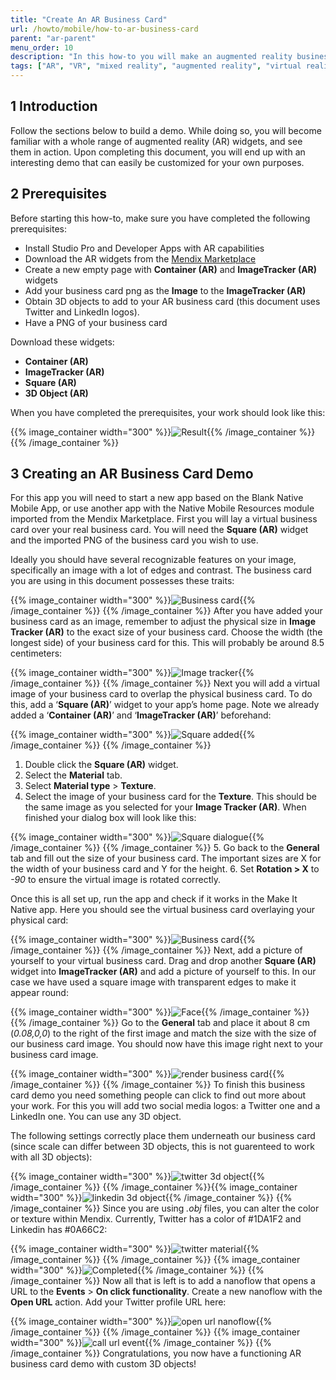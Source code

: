 ```yaml
---
title: "Create An AR Business Card"
url: /howto/mobile/how-to-ar-business-card
parent: "ar-parent"
menu_order: 10
description: "In this how-to you will make an augmented reality business card app."
tags: ["AR", "VR", "mixed reality", "augmented reality", "virtual reality"]
---
```


## 1 Introduction

Follow the sections below to build a demo. While doing so, you will become familiar with a whole range of augmented reality (AR) widgets, and see them in action. Upon completing this document, you will end up with an interesting demo that can easily be customized for your own purposes. 

## 2 Prerequisites

Before starting this how-to, make sure you have completed the following prerequisites:

* Install Studio Pro and Developer Apps with AR capabilities
* Download the AR widgets from the [Mendix Marketplace](https://marketplace.mendix.com/link/component/117209)
* Create a new empty page with **Container (AR)** and **ImageTracker (AR)** widgets
* Add your business card png as the **Image** to the **ImageTracker (AR)**
* Obtain 3D objects to add to your AR business card (this document uses Twitter and LinkedIn logos).
* Have a PNG of your business card

Download these widgets:

* **Container (AR)**
* **ImageTracker (AR)**
* **Square (AR)**
* **3D Object (AR)**

When you have completed the prerequisites, your work should look like this:

{{% image_container width="300" %}}![Result](/attachments/howto/mobile/native-mobile/ar-parent/how-to-ar-business-card/BusinessCardRender.png){{% /image_container %}}
{{% /image_container %}}
## 3 Creating an AR Business Card Demo

For this app you will need to start a new app based on the Blank Native Mobile App, or use another app with the Native Mobile Resources module imported from the Mendix Marketplace. First you will lay a virtual business card over your real business card. You will need the **Square (AR)** widget and the imported PNG of the business card you wish to use.

Ideally you should have several recognizable features on your image, specifically an image with a lot of edges and contrast. The business card you are using in this document possesses these traits:

{{% image_container width="300" %}}![Business card](/attachments/howto/mobile/native-mobile/ar-parent/how-to-ar-business-card/BusinessCard.png){{% /image_container %}}
{{% /image_container %}}
After you have added your business card as an image, remember to adjust the physical size in **Image Tracker (AR)** to the exact size of your business card. Choose the width (the longest side) of your business card for this. This will probably be around 8.5 centimeters:

{{% image_container width="300" %}}![Image tracker](/attachments/howto/mobile/native-mobile/ar-parent/how-to-ar-business-card/imagetracker-dialogue.png){{% /image_container %}}
{{% /image_container %}}
Next you will add a virtual image of your business card to overlap the physical business card. To do this, add a
‘**Square (AR)**’ widget to your app’s home page. Note we already added a ‘**Container (AR)**’ and ‘**ImageTracker
(AR)**’ beforehand:

{{% image_container width="300" %}}![Square added](/attachments/howto/mobile/native-mobile/ar-parent/how-to-ar-business-card/square-added.png){{% /image_container %}}
{{% /image_container %}}
1. Double click the **Square (AR)** widget.
1. Select the **Material** tab.
1. Select **Material type** > **Texture**.
1. Select the image of your business card for the **Texture**. This should be the same image as you selected for your
   **Image Tracker (AR)**. When finished your dialog box will look like this:

{{% image_container width="300" %}}![Square dialogue](/attachments/howto/mobile/native-mobile/ar-parent/how-to-ar-business-card/square-material-dialogue.png){{% /image_container %}}
{{% /image_container %}}
5. Go back to the **General** tab and fill out the size of your business card. The important sizes are X for the width of
   your business card and Y for the height.
6. Set **Rotation > X** to *-90* to ensure the virtual image is rotated correctly.

Once this is all set up, run the app and check if it works in the Make It Native app. Here you should see the
virtual business card overlaying your physical card:

{{% image_container width="300" %}}![Business card](/attachments/howto/mobile/native-mobile/ar-parent/how-to-ar-business-card/render-only-businesscard.png){{% /image_container %}}
{{% /image_container %}}
Next, add a picture of yourself to your virtual business card. Drag and drop another **Square (AR)** widget into
**ImageTracker (AR)** and add a picture of yourself to this. In our case we have used a square image with transparent
edges to make it appear round: 

{{% image_container width="300" %}}![Face](/attachments/howto/mobile/native-mobile/ar-parent/how-to-ar-business-card/Face.png){{% /image_container %}}
{{% /image_container %}}
Go to the **General** tab and place it about 8 cm (*0.08,0,0*) to the right of the first image and match the size with the
size of our business card image. You should now have this image right next to your business card image.

{{% image_container width="300" %}}![render business card](/attachments/howto/mobile/native-mobile/ar-parent/how-to-ar-business-card/render-businesscard-face.png){{% /image_container %}}
{{% /image_container %}}
To finish this business card demo you need something people can click to find out more about your work. For this you will
add two social media logos: a Twitter one and a LinkedIn one. You can use any 3D object. 

The following settings correctly place them underneath our business card (since scale can differ between 3D objects, this is not guarenteed to work with all 3D objects):

{{% image_container width="300" %}}![twitter 3d object](/attachments/howto/mobile/native-mobile/ar-parent/how-to-ar-business-card/twitter-3d-object.png){{% /image_container %}}
{{% /image_container %}}{{% image_container width="300" %}}![linkedin 3d object](/attachments/howto/mobile/native-mobile/ar-parent/how-to-ar-business-card/linkedin-3d-object.png){{% /image_container %}}
{{% /image_container %}}
Since you are using *.obj* files, you can alter the color or texture within Mendix. Currently, Twitter has a color of #1DA1F2 and Linkedin has #0A66C2:

{{% image_container width="300" %}}![twitter material](/attachments/howto/mobile/native-mobile/ar-parent/how-to-ar-business-card/twitter-material-dialogue.png){{% /image_container %}}
{{% /image_container %}}
{{% image_container width="300" %}}![Completed](/attachments/howto/mobile/native-mobile/ar-parent/how-to-ar-business-card/BusinessCardRender.png){{% /image_container %}}
{{% /image_container %}}
Now all that is left is to add a nanoflow that opens a URL to the **Events** > **On click functionality**. Create a new
nanoflow with the **Open URL** action. Add your Twitter profile URL here:

{{% image_container width="300" %}}![open url nanoflow](/attachments/howto/mobile/native-mobile/ar-parent/how-to-ar-business-card/open-url-nanoflow.png){{% /image_container %}}
{{% /image_container %}}
{{% image_container width="300" %}}![call url event](/attachments/howto/mobile/native-mobile/ar-parent/how-to-ar-business-card/call-url-event-dialogue.png){{% /image_container %}}
{{% /image_container %}}
Congratulations, you now have a functioning AR business card demo with custom 3D objects!
